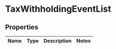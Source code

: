 # TaxWithholdingEventList

## Properties
Name | Type | Description | Notes
------------ | ------------- | ------------- | -------------
